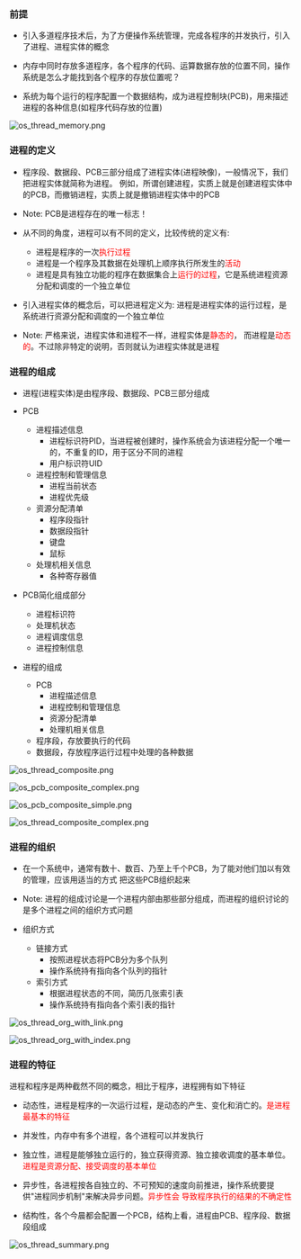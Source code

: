 ### 前提

- 引入多道程序技术后，为了方便操作系统管理，完成各程序的并发执行，引入了进程、进程实体的概念

- 内存中同时存放多道程序，各个程序的代码、运算数据存放的位置不同，操作系统是怎么才能找到各个程序的存放位置呢？

- 系统为每个运行的程序配置一个数据结构，成为进程控制块(PCB)，用来描述进程的各种信息(如程序代码存放的位置)

![os_thread_memory.png](../../Images/os_process_memory.png)

### 进程的定义

- 程序段、数据段、PCB三部分组成了进程实体(进程映像)，一般情况下，我们把进程实体就简称为进程。
例如，所谓创建进程，实质上就是创建进程实体中的PCB，而撤销进程，实质上就是撤销进程实体中的PCB

- Note: PCB是进程存在的唯一标志！

- 从不同的角度，进程可以有不同的定义，比较传统的定义有:
    - 进程是程序的一次<font style='color:red'>执行过程</font>
    - 进程是一个程序及其数据在处理机上顺序执行所发生的<font style='color:red'>活动</font>
    - 进程是具有独立功能的程序在数据集合上<font style='color:red'>运行的过程</font>，它是系统进程资源分配和调度的一个独立单位
    
- 引入进程实体的概念后，可以把进程定义为: 进程是进程实体的运行过程，是系统进行资源分配和调度的一个独立单位

- Note: 严格来说，进程实体和进程不一样，进程实体是<font style='color:red'>静态的</font>，
  而进程是<font style='color:red'>动态的</font>。不过除非特定的说明，否则就认为进程实体就是进程

### 进程的组成 

- 进程(进程实体)是由程序段、数据段、PCB三部分组成

- PCB
    - 进程描述信息
        - 进程标识符PID，当进程被创建时，操作系统会为该进程分配一个唯一的，不重复的ID，用于区分不同的进程
        - 用户标识符UID
    - 进程控制和管理信息
        - 进程当前状态
        - 进程优先级
    - 资源分配清单
        - 程序段指针
        - 数据段指针
        - 键盘
        - 鼠标
    - 处理机相关信息
        - 各种寄存器值
    
- PCB简化组成部分
    - 进程标识符
    - 处理机状态
    - 进程调度信息
    - 进程控制信息
    
- 进程的组成
    - PCB
        - 进程描述信息
        - 进程控制和管理信息
        - 资源分配清单
        - 处理机相关信息
    - 程序段，存放要执行的代码
    - 数据段，存放程序运行过程中处理的各种数据

![os_thread_composite.png](../../Images/os_process_composite.png)

![os_pcb_composite_complex.png](../../Images/os_pcb_composite_complex.png)

![os_pcb_composite_simple.png](../../Images/os_pcb_composite_simple.png)

![os_thread_composite_complex.png](../../Images/os_process_composite_complex.png)

### 进程的组织

- 在一个系统中，通常有数十、数百、乃至上千个PCB，为了能对他们加以有效的管理，应该用适当的方式
把这些PCB组织起来
  
- Note: 进程的组成讨论是一个进程内部由那些部分组成，而进程的组织讨论的是多个进程之间的组织方式问题

- 组织方式
    - 链接方式
        - 按照进程状态将PCB分为多个队列
        - 操作系统持有指向各个队列的指针
    - 索引方式
        - 根据进程状态的不同，简历几张索引表
        - 操作系统持有指向各个索引表的指针

![os_thread_org_with_link.png](../../Images/os_process_org_with_link.png)

![os_thread_org_with_index.png](../../Images/os_process_org_with_index.png)


### 进程的特征

进程和程序是两种截然不同的概念，相比于程序，进程拥有如下特征

- 动态性，进程是程序的一次运行过程，是动态的产生、变化和消亡的。<font style='color:red'>是进程最基本的特征</font>

- 并发性，内存中有多个进程，各个进程可以并发执行

- 独立性，进程是能够独立运行的，独立获得资源、独立接收调度的基本单位。<font style='color:red'>进程是资源分配、接受调度的基本单位</font>

- 异步性，各进程按各自独立的、不可预知的速度向前推进，操作系统要提供"进程同步机制"来解决异步问题。<font style='color:red'>异步性会
导致程序执行的结果的不确定性</font>

- 结构性，各个今晨都会配置一个PCB，结构上看，进程由PCB、程序段、数据段组成

![os_thread_summary.png](../../Images/os_process_summary.png)



